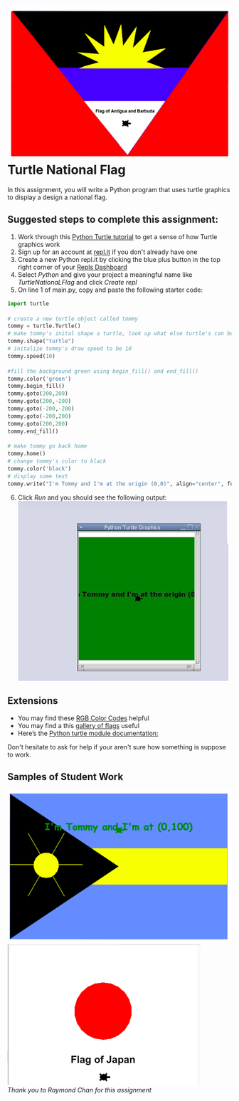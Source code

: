 ![](TurtleNationalFlagAntiguaandBarbuda.png)   
Turtle National Flag
====================

In this assignment, you will write a Python program that uses turtle graphics to display a design a national flag.

Suggested steps to complete this assignment:
----------------------------------------------
1. Work through this [Python Turtle tutorial](https://hourofpython.trinket.io/a-visual-introduction-to-python#/welcome/an-hour-of-code) to get a sense of how Turtle graphics work
2. Sign up for an account at [repl.it](repl.it) if you don't already have one
3. Create a new Python repl.it by clicking the blue plus button in the top right corner of your [Repls Dashboard](https://repl.it/repls)
4. Select *Python* and give your project a meaningful name like *TurtleNationaLFlag* and click *Create repl*
5. On line 1 of main.py, copy and paste the following starter code:   
```python
import turtle

# create a new turtle object called tommy
tommy = turtle.Turtle() 
# make tommy's inital shape a turtle, look up what else turtle's can be
tommy.shape("turtle") 
# initalize tommy's draw speed to be 10
tommy.speed(10)

#fill the background green using begin_fill() and end_fill()
tommy.color('green')
tommy.begin_fill()
tommy.goto(200,200)
tommy.goto(200,-200)
tommy.goto(-200,-200)
tommy.goto(-200,200)
tommy.goto(200,200)
tommy.end_fill()

# make tommy go back home
tommy.home()
# change tommy's color to black
tommy.color('black')
# display some text
tommy.write("I'm Tommy and I'm at the origin (0,0)", align="center", font=(None, 16, "bold"))
```

6. Click *Run* and you should see the following output:   
![](TurtleStart.JPG)   

Extensions
------------
* You may find these [RGB Color Codes](http://www.tayloredmktg.com/rgb/) helpful 
* You may find a this [gallery of flags](https://en.wikipedia.org/wiki/Gallery_of_sovereign_state_flags) useful
* Here’s the [Python turtle module documentation:](https://docs.python.org/3.3/library/turtle.html?highlight=turtle)


Don't hesitate to ask for help if your aren't sure how something is suppose to work.

Samples of Student Work
-----------------------
![](TurtleNationalFlagCuba.png)     
![](TurtleJapanFlag.png)     
*Thank you to Raymond Chan for this assignment*
